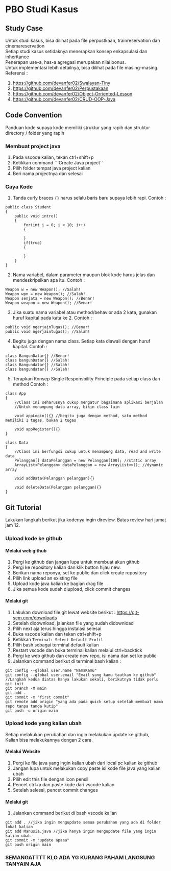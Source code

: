 # PBO Studi Kasus

## Study Case

Untuk studi kasus, bisa dilihat pada file perpustkaan, trainreservation dan cinemareservation <br>
Setiap studi kasus setidaknya menerapkan konsep enkapsulasi dan inheritance <br>
Penerapan use-a, has-a agregasi merupakan nilai bonus. <br>
Untuk implementasi lebih detailnya, bisa dilihat pada file masing-masing.
Referensi : 
1. https://github.com/devanfer02/Swalayan-Tiny
2. https://github.com/devanfer02/Perpustakaan
3. https://github.com/devanfer02/Object-Orriented-Lesson
4. https://github.com/devanfer02/CRUD-OOP-Java
## Code Convention

Panduan kode supaya kode memiliki struktur yang rapih dan struktur directory / folder yang rapih

### Membuat project java
1. Pada vscode kalian, tekan ctrl+shift+p
2. Ketikkan command ```Create Java project``
3. Pilih folder tempat java project kalian
4. Beri nama projectnya dan selesai

### Gaya Kode
1. Tanda curly braces `{}` harus selalu baris baru supaya lebih rapi.
Contoh : 
```
public class Student
{
    public void intro()
    {
        for(int i = 0; i < 10; i++)
        {

        }
        if(true)
        {

        }
    }
}
```
2. Nama variabel, dalam parameter maupun blok kode harus jelas dan mendeskripsikan apa itu. 
Contoh : 
```
Weapon w = new Weapon(); //Salah!
Weapon wpn = new Weapon(); //Salah!
Weapon senjata = new Weapon(); //Benar!
Weapon weapon = new Weapon(); //Benar!
```
3. Jika suatu nama variabel atau method/behavior ada 2 kata, gunakan huruf kapital pada kata ke 2. 
Contoh : 
```
public void ngerjainTugas(); //Benar!
public void ngerjaintugas(); //Salah!
```
4. Begitu juga dengan nama class. Setiap kata diawali dengan huruf kapital.
Contoh : 
```
class BangunDatar{} //Benar!
class bangunDatar{} //Salah!
class Bangundatar{} //Salah!
class bangundatar{} //Salah!
```
5. Terapkan Konsep Single Responsbility Principle pada setiap class dan method
Contoh : 
```
class App
{
    //Class ini seharusnya cukup mengatur bagaimana aplikasi berjalan
    //Untuk menampung data array, bikin class lain

    void appLogin(){} //begitu juga dengan method, satu method memiliki 1 tugas, bukan 2 tugas

    void appRegister(){}
}

class Data
{
    //Class ini berfungsi cukup untuk menampung data, read and write data
    Pelanggan[] dataPelanggan = new Pelanggan[100]; //static array
    ArrayList<Pelanggan> dataPelanggan = new ArrayList<>(); //dynamic array

    void addData(Pelanggan pelanggan){}

    void deleteData(Pelanggan pelanggan){}
}
```

## Git Tutorial

Lakukan langkah berikut jika kodenya ingin direview. Batas review hari jumat jam 12.

### Upload kode ke github

#### Melalui web github
1. Pergi ke github dan jangan lupa untuk membuat akun github
2. Pergi ke repository kalian dan klik button hijau new.
3. Berikan nama reponya, set ke public dan click create repository
4. Pilih link upload an existing file
5. Upload kode java kalian ke bagian drag file
6. Jika semua kode sudah diupload, click commit changes

#### Melalui git
1. Lakukan download file git lewat website berikut : https://git-scm.com/downloads
2. Setelah didownload, jalankan file yang sudah didownload
3. Pilih next aja terus hingga instalasi selesai
4. Buka vscode kalian dan tekan ctrl+shift+p
5. Ketikkan ``Terminal: Select Default Profil``
6. Pilih bash sebagai terminal default kalian
7. Restart vscode dan buka terminal kalian melalui ctrl+backtick
8. Pergi ke web github dan create new repo, isi nama dan set ke public
9. Jalankan command berikut di terminal bash kalian : 
```
git config --global user.name "NamaKamu"
git config --global user.email "Email yang kamu tautkan ke github"
//Langkah kedua diatas hanya lakukan sekali, berikutnya tidak perlu
git init
git branch -M main
git add .
git commit -m "first commit"
git remote add origin "yang ada pada quick setup setelah membuat nama repo tanpa tanda kutip"
git push -u origin main
```

### Upload kode yang kalian ubah
Setiap melakukan perubahan dan ingin melakukan update ke github, <br>
Kalian bisa melakukannya dengan 2 cara.

#### Melalui Website
1. Pergi ke file java yang ingin kalian ubah dari local pc kalian ke github
2. Jangan lupa untuk melakukan copy paste isi kode file java yang kalian ubah
3. Pilih edit this file dengan icon pensil
4. Pencet ctrl+a dan paste kode dari vscode kalian
5. Setelah selesai, pencet commit changes

#### Melalui git
1. Jalankan command berikut di bash vscode kalian
```
git add . //jika ingin mengupdate semua perubahan yang ada di folder lokal kalian
git add Manusia.java //jika hanya ingin mengupdate file yang ingin kalian ubah
git commit -m "update apaaa"
git push origin main
```

### SEMANGATTTT KLO ADA YG KURANG PAHAM LANGSUNG TANYAIN AJA

